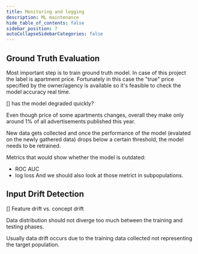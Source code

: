 ```yaml
---
title: Monitoring and logging
description: ML maintenance
hide_table_of_contents: false
sidebar_position: 7
autoCollapseSidebarCategories: false
---
```



## Ground Truth Evaluation

Most important step is to train ground truth model. In case of this project the label is apartment price. Fortunately in this case the "true" price specified by the owner/agency is available so it's feasible to check the model accuracy real time. 

[] has the model degraded quickly?

Even though price of some apartments changes, overall they make only around 1% of all advertisements published this year. 

New data gets collected and once the performance of the model (evalated on the newly gathered data) drops below a certain threshold, the model needs to be retrained. 

Metrics that would show whether the model is outdated:
- ROC AUC
- log loss
And we should also look at those metrict in subpopulations. 

##  Input Drift Detection

[] Feature drift vs. concept drift 

Data distribution should not diverge too much between the training and testing phases. 

Usually data drift occurs due to the training data collected not representing the target population. 
